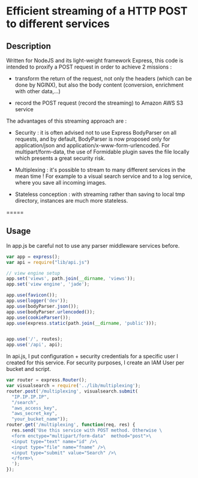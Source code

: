 # Efficient streaming of a HTTP POST to different services

## Description

Written for NodeJS and its light-weight framework Express, this code is intended to proxify a POST request in order to achieve 2 missions :

- transform the return of the request, not only the headers (which can be done by NGINX), but also the body content (conversion, enrichment with other data,...)

- record the POST request (record the streaming) to Amazon AWS S3 service


The advantages of this streaming approach are :

- Security : it is often advised not to use Express BodyParser on all requests, and by default, BodyParser is now proposed only for application/json and application/x-www-form-urlencoded.
For multipart/form-data, the use of Formidable plugin saves the file locally which presents a great security risk.

- Multiplexing : it's possible to stream to many different services in the mean time ! For example to a visual search service and to a log service, where you save all incoming images.

- Stateless conception : with streaming rather than saving to local tmp directory, instances are much more stateless.


=====

## Usage

In app.js be careful not to use any parser middleware services before.


```js
var app = express();
var api = require("lib/api.js")

// view engine setup
app.set('views', path.join(__dirname, 'views'));
app.set('view engine', 'jade');

app.use(favicon());
app.use(logger('dev'));
app.use(bodyParser.json());
app.use(bodyParser.urlencoded());
app.use(cookieParser());
app.use(express.static(path.join(__dirname, 'public')));


app.use('/', routes);
app.use('/api', api);
```

In api.js, I put configuration + security credentials for a specific user I created for this service. For security purposes, I create an IAM User per bucket and script.

```js
var router = express.Router();
var visualsearch = require('../lib/multiplexing');
router.post('/multiplexing', visualsearch.submit(
  "IP.IP.IP.IP",
  "/search",
  "aws_access_key",
  "aws_secret_key",
  "your_bucket_name"));
router.get('/multiplexing', function(req, res) {
  res.send('Use this service with POST method. Otherwise \
  <form enctype="multipart/form-data"  method="post">\
  <input type="text" name="id" />\
  <input type="file" name="fname" />\
  <input type="submit" value="Search" />\
  </form>\
  ');
});

```
